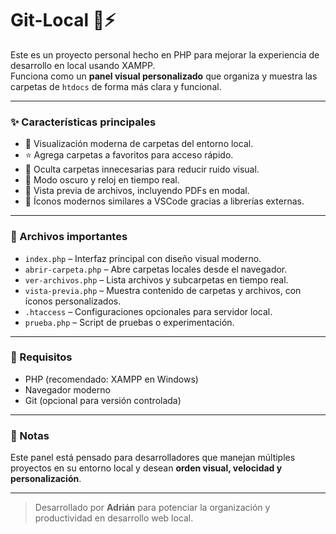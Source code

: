 # Git-Local 📂⚡

Este es un proyecto personal hecho en PHP para mejorar la experiencia de desarrollo en local usando XAMPP.  
Funciona como un **panel visual personalizado** que organiza y muestra las carpetas de `htdocs` de forma más clara y funcional.

---

### ✨ Características principales

- 📁 Visualización moderna de carpetas del entorno local.
- ⭐ Agrega carpetas a favoritos para acceso rápido.
- 🧼 Oculta carpetas innecesarias para reducir ruido visual.
- 🌙 Modo oscuro y reloj en tiempo real.
- 📑 Vista previa de archivos, incluyendo PDFs en modal.
- 🚀 Íconos modernos similares a VSCode gracias a librerías externas.

---

### 📂 Archivos importantes

- `index.php` – Interfaz principal con diseño visual moderno.
- `abrir-carpeta.php` – Abre carpetas locales desde el navegador.
- `ver-archivos.php` – Lista archivos y subcarpetas en tiempo real.
- `vista-previa.php` – Muestra contenido de carpetas y archivos, con íconos personalizados.
- `.htaccess` – Configuraciones opcionales para servidor local.
- `prueba.php` – Script de pruebas o experimentación.

---

### 🔧 Requisitos

- PHP (recomendado: XAMPP en Windows)
- Navegador moderno
- Git (opcional para versión controlada)

---

### 🧠 Notas

Este panel está pensado para desarrolladores que manejan múltiples proyectos en su entorno local y desean **orden visual, velocidad y personalización**.

---

> Desarrollado por **Adrián** para potenciar la organización y productividad en desarrollo web local.
